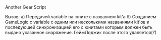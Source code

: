Another Gear Script

Вызов:
а) Передачей variable на юните с названием kit'а
б) Созданием GameLogic с variable с одним или несколькими названиями kit'ов и последующей синхронизацией его с юнитами которым должен быть выдано указанное снаряжение. ГеймЛоджик после этого удаляется(?)

